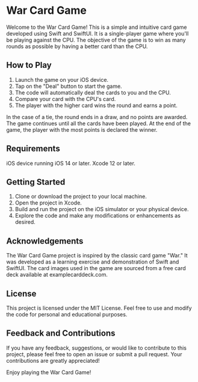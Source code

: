# War Card Game
Welcome to the War Card Game! This is a simple and intuitive card game developed using Swift and SwiftUI. It is a single-player game where you'll be playing against the CPU. The objective of the game is to win as many rounds as possible by having a better card than the CPU.

## How to Play
1. Launch the game on your iOS device.
2. Tap on the "Deal" button to start the game.
3. The code will automatically deal the cards to you and the CPU.
4. Compare your card with the CPU's card.
5. The player with the higher card wins the round and earns a point.

In the case of a tie, the round ends in a draw, and no points are awarded.
The game continues until all the cards have been played.
At the end of the game, the player with the most points is declared the winner.

## Requirements
iOS device running iOS 14 or later.
Xcode 12 or later.

## Getting Started

1. Clone or download the project to your local machine.
2. Open the project in Xcode.
3. Build and run the project on the iOS simulator or your physical device.
4. Explore the code and make any modifications or enhancements as desired.


## Acknowledgements
The War Card Game project is inspired by the classic card game "War." It was developed as a learning exercise and demonstration of Swift and SwiftUI. The card images used in the game are sourced from a free card deck available at examplecarddeck.com.

## License
This project is licensed under the MIT License. Feel free to use and modify the code for personal and educational purposes.

## Feedback and Contributions
If you have any feedback, suggestions, or would like to contribute to this project, please feel free to open an issue or submit a pull request. Your contributions are greatly appreciated!

Enjoy playing the War Card Game!
